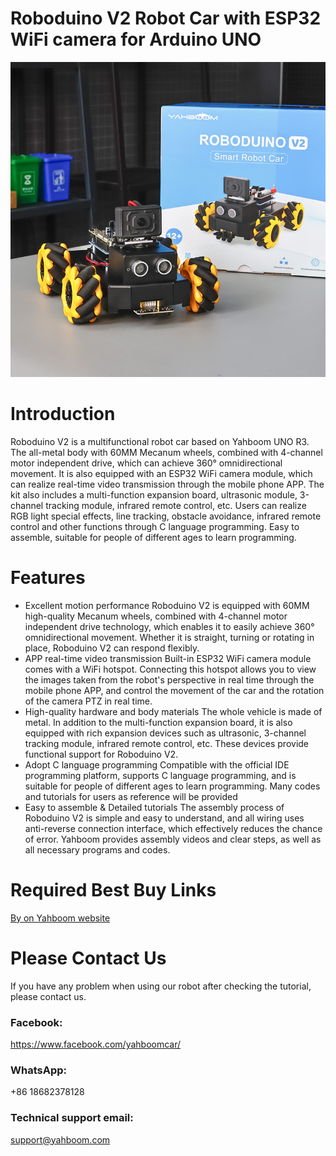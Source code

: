 # Roboduino V2 Robot Car with ESP32 WiFi camera for Arduino UNO
![](https://github.com/YahboomTechnology/RoboduinoV2/blob/main/RoboduinoV2.jpg)

# Introduction
Roboduino V2 is a multifunctional robot car based on Yahboom UNO R3. The all-metal body with 60MM Mecanum wheels, combined with 4-channel motor independent drive, which can achieve 360° omnidirectional movement. It is also equipped with an ESP32 WiFi camera module, which can realize real-time video transmission through the mobile phone APP. The kit also includes a multi-function expansion board, ultrasonic module, 3-channel tracking module, infrared remote control, etc. Users can realize RGB light special effects, line tracking, obstacle avoidance, infrared remote control and other functions through C language programming. Easy to assemble, suitable for people of different ages to learn programming.

# Features
* Excellent motion performance
Roboduino V2 is equipped with 60MM high-quality Mecanum wheels, combined with 4-channel motor independent drive technology, which enables it to easily achieve 360° omnidirectional movement. Whether it is straight, turning or rotating in place, Roboduino V2 can respond flexibly.
* APP real-time video transmission
Built-in ESP32 WiFi camera module comes with a WiFi hotspot. Connecting this hotspot allows you to view the images taken from the robot's perspective in real time through the mobile phone APP, and control the movement of the car and the rotation of the camera PTZ in real time.
* High-quality hardware and body materials
The whole vehicle is made of metal. In addition to the multi-function expansion board, it is also equipped with rich expansion devices such as ultrasonic, 3-channel tracking module, infrared remote control, etc. These devices provide functional support for Roboduino V2.
* Adopt C language programming
Compatible with the official IDE programming platform, supports C language programming, and is suitable for people of different ages to learn programming. Many codes and tutorials for users as reference will be provided
* Easy to assemble & Detailed tutorials
The assembly process of Roboduino V2 is simple and easy to understand, and all wiring uses anti-reverse connection interface, which effectively reduces the chance of error. Yahboom provides assembly videos and clear steps, as well as all necessary programs and codes.

# Required Best Buy Links

[By on Yahboom website](https://category.yahboom.net/products/roboduino-v2)

# Please Contact Us
If you have any problem when using our robot after checking the tutorial, please contact us.

### Facebook: 
https://www.facebook.com/yahboomcar/ 
  
### WhatsApp:
+86 18682378128

### Technical support email: 
support@yahboom.com

